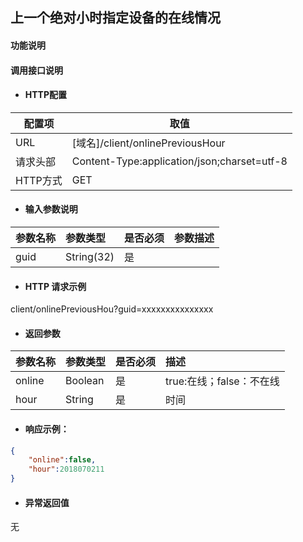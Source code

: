 ## 上一个绝对小时指定设备的在线情况

#### 功能说明



#### 调用接口说明

* #### HTTP配置

| 配置项 | 取值 |
| --- | --- |
| URL | \[域名\]/client/onlinePreviousHour|
| 请求头部 | Content-Type:application/json;charset=utf-8 |
| HTTP方式 | GET |

* #### 输入参数说明

| 参数名称 | 参数类型 | 是否必须 | 参数描述 |
| :--- | :--- | :--- | :--- |
| guid | String\(32\) | 是 | |


* #### HTTP 请求示例
client/onlinePreviousHou?guid=xxxxxxxxxxxxxxx

* #### 返回参数
| 参数名称 | 参数类型 | 是否必须 | 描述 |
| :--- | :--- | :--- | :--- |
| online | Boolean | 是 | true:在线；false：不在线|
|hour|String|是|时间


* #### 响应示例：

```json
{
    "online":false,
    "hour":2018070211
}
```

* #### 异常返回值

无



